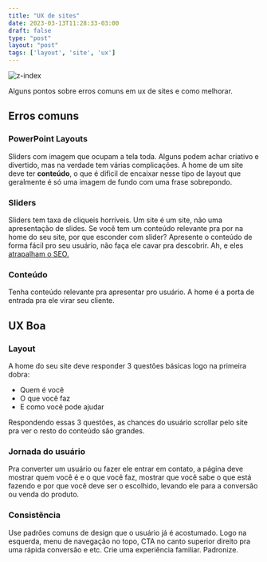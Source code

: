```yaml
---
title: "UX de sites"
date: 2023-03-13T11:28:33-03:00
draft: false
type: "post"
layout: "post"
tags: ['layout', 'site', 'ux']
---
```


![z-index](/uploads/sites.png)

Alguns pontos sobre erros comuns em ux de sites e como melhorar.

## Erros comuns

### PowerPoint Layouts
Sliders com imagem que ocupam a tela toda. Alguns podem achar criativo e divertido, mas na verdade tem várias complicações. A home de um site deve ter **conteúdo**, o que é dificil de encaixar nesse tipo de layout que geralmente é só uma imagem de fundo com uma frase sobrepondo. 


### Sliders
Sliders tem taxa de cliqueis horríveis. Um site é um site, não uma apresentação de slides.
Se você tem um conteúdo relevante pra por na home do seu site, por que esconder com slider? Apresente o conteúdo de forma fácil pro seu usuário, não faça ele cavar pra descobrir. Ah, e eles [atrapalham o SEO.](https://www.gobluemedia.com/blog/image-sliders-seo/)


### Conteúdo
Tenha conteúdo relevante pra apresentar pro usuário. A home é a porta de entrada pra ele virar seu cliente.


## UX Boa

### Layout
A home do seu site deve responder 3 questões básicas logo na primeira dobra: 
- Quem é você
- O que você faz
- E como você pode ajudar

Respondendo essas 3 questões, as chances do usuário scrollar pelo site pra ver o resto do conteúdo são grandes.

### Jornada do usuário
Pra converter um usuário ou fazer ele entrar em contato, a página deve mostrar quem você é e o que você faz, mostrar que você sabe o que está fazendo e por que você deve ser o escolhido, levando ele para a conversão ou venda do produto.

### Consistência
Use padrões comuns de design que o usuário já é acostumado. Logo na esquerda, menu de navegação no topo, CTA no canto superior direito pra uma rápida conversão e etc. Crie uma experiência familiar. Padronize.
